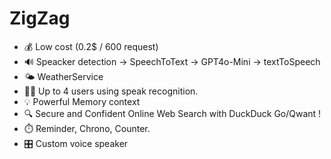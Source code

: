 # ZigZag

- 💰 Low cost (0.2$ / 600 request)
- 🔊 Speacker detection -> SpeechToText -> GPT4o-Mini -> textToSpeech
- 🌤️ WeatherService
- 🤹🏻 Up to 4 users using speak recognition.
- 💡 Powerful Memory context
- 🔍 Secure and Confident Online Web Search with DuckDuck Go/Qwant !
- ⏱️ Reminder, Chrono, Counter.
- 🎛️ Custom voice speaker
